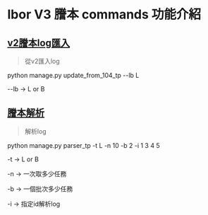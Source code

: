 # lbor V3 謄本 commands 功能介紹

## [v2謄本log匯入](/common/management/commands/update_from_104_tp.py)

> 從v2匯入log

python manage.py update_from_104_tp --lb L

--lb -> L or B 

## [謄本解析](/common/management/commands/parser_tp.py)

> 解析log

python manage.py parser_tp -t L -n 10 -b 2 -i 1 3 4 5

-t -> L or B

-n -> 一次取多少任務

-b -> 一個批次多少任務

-i -> 指定id解析log
